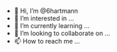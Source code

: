 - 👋 Hi, I’m @6hartmann
- 👀 I’m interested in ...
- 🌱 I’m currently learning ...
- 💞️ I’m looking to collaborate on ...
- 📫 How to reach me ...

<!---
6hartmann/6hartmann is a ✨ special ✨ repository because its `README.md` (this file) appears on your GitHub profile.
You can click the Preview link to take a look at your changes.
--->
